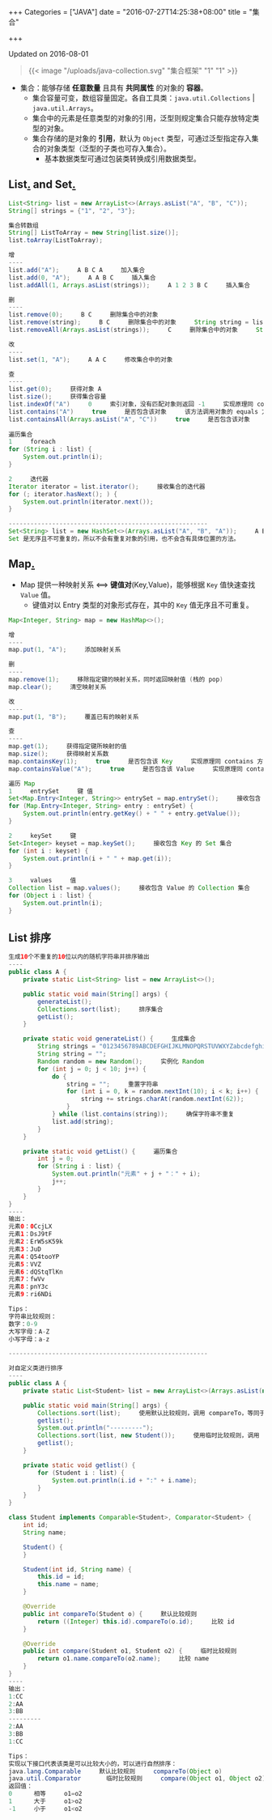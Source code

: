 +++
Categories = ["JAVA"]
date = "2016-07-27T14:25:38+08:00"
title = "集合"

+++

<!--more-->

Updated on 2016-08-01

> {{< image "/uploads/java-collection.svg" "集合框架" "1" "1" >}}

* 集合：能够存储 **任意数量** 且具有 **共同属性** 的对象的 **容器**。
  * 集合容量可变，数组容量固定。各自工具类：`java.util.Collections` | `java.util.Arrays`。
  * 集合中的元素是任意类型的对象的引用，泛型则规定集合只能存放特定类型的对象。
  * 集合存储的是对象的 **引用**，默认为 `Object` 类型，可通过泛型指定存入集合的对象类型（泛型的子类也可存入集合）。
      * 基本数据类型可通过包装类转换成引用数据类型。

## List[.](http://download.java.net/jdk/jdk-api-localizations/jdk-api-zh-cn/publish/1.6.0/html/zh_CN/api/java/util/ArrayList.html) and Set[.](http://download.java.net/jdk/jdk-api-localizations/jdk-api-zh-cn/publish/1.6.0/html/zh_CN/api/java/util/HashSet.html)
```java
List<String> list = new ArrayList<>(Arrays.asList("A", "B", "C"));     Arrays.asList() 将数组转化为 List
String[] strings = {"1", "2", "3"};

集合转数组
String[] ListToArray = new String[list.size()];
list.toArray(ListToArray);

增
----
list.add("A");     A B C A     加入集合
list.add(0, "A");     A A B C     插入集合
list.addAll(1, Arrays.asList(strings));     A 1 2 3 B C     插入集合

删
----
list.remove(0);     B C     删除集合中的对象
list.remove(string);     B C     删除集合中的对象     String string = list.get(0) 获得对象的引用
list.removeAll(Arrays.asList(strings));     C     删除集合中的对象     String[] strings = {list.get(0), list.get(1)} 获得对象的引用并转换为 List

改
----
list.set(1, "A");     A A C     修改集合中的对象

查
----
list.get(0);     获得对象 A
list.size();     获得集合容量
list.indexOf("A")     0     索引对象，没有匹配对象则返回 -1     实现原理同 contains 方法
list.contains("A")     true     是否包含该对象     该方法调用对象的 equals 方法进行比较；通过重写 equals 方法使其比较数据本身，而不是对象内存地址，以获得更好的扩展。
list.containsAll(Arrays.asList("A", "C"))     true     是否包含该对象            ⇳
                                                                                                                HashSet 先比较 hashCode，再调用 equals 方法，所以还需要重写 hashCode 方法。
遍历集合
1     foreach
for (String i : list) {
    System.out.println(i);
}

2     迭代器
Iterator iterator = list.iterator();     接收集合的迭代器
for (; iterator.hasNext(); ) {
    System.out.println(iterator.next());
}

-------------------------------------------------------
Set<String> list = new HashSet<>(Arrays.asList("A", "B", "A"));     A B
Set 是无序且不可重复的，所以不会有重复对象的引用，也不会含有具体位置的方法。
```

## Map[.](http://download.java.net/jdk/jdk-api-localizations/jdk-api-zh-cn/publish/1.6.0/html/zh_CN/api/java/util/HashMap.html)
* Map 提供一种映射关系 ⟺ **键值对**(Key,Value)，能够根据 `Key` 值快速查找 `Value` 值。
  * 键值对以 Entry 类型的对象形式存在，其中的 `Key` 值无序且不可重复。

```java
Map<Integer, String> map = new HashMap<>();

增
----
map.put(1, "A");     添加映射关系

删
----
map.remove(1);     移除指定键的映射关系，同时返回映射值 (栈的 pop)
map.clear();     清空映射关系

改
----
map.put(1, "B");     覆盖已有的映射关系

查
----
map.get(1);     获得指定键所映射的值
map.size();     获得映射关系数
map.containsKey(1);     true     是否包含该 Key     实现原理同 contains 方法
map.containsValue("A");     true     是否包含该 Value     实现原理同 contains 方法

遍历 Map
1     entrySet     键 值
Set<Map.Entry<Integer, String>> entrySet = map.entrySet();     接收包含 Entry 对象的 Set 集合
for (Map.Entry<Integer, String> entry : entrySet) {
    System.out.println(entry.getKey() + " " + entry.getValue());
}

2     keySet     键
Set<Integer> keyset = map.keySet();     接收包含 Key 的 Set 集合
for (int i : keyset) {
    System.out.println(i + " " + map.get(i));
}

3     values     值
Collection list = map.values();     接收包含 Value 的 Collection 集合
for (Object i : list) {
    System.out.println(i);
}
```

## List 排序

```java
生成10个不重复的10位以内的随机字符串并排序输出
----
public class A {
    private static List<String> list = new ArrayList<>();

    public static void main(String[] args) {
        generateList();
        Collections.sort(list);     排序集合
        getList();
    }

    private static void generateList() {     生成集合
        String strings = "0123456789ABCDEFGHIJKLMNOPQRSTUVWXYZabcdefghijklmnopqrstuvwxyz";
        String string = "";
        Random random = new Random();     实例化 Random
        for (int j = 0; j < 10; j++) {
            do {
                string = "";     重置字符串
                for (int i = 0, k = random.nextInt(10); i < k; i++) {     random.nextInt(10) 返回0到10以内的随机整数
                    string += strings.charAt(random.nextInt(62));
                }
            } while (list.contains(string));     确保字符串不重复
            list.add(string);
        }
    }

    private static void getList() {     遍历集合
        int j = 0;
        for (String i : list) {
            System.out.println("元素" + j + "：" + i);
            j++;
        }
    }
}
----
输出：
元素0：0CcjLX
元素1：DsJ9tF
元素2：ErW5sK59k
元素3：JuD
元素4：Q54tooYP
元素5：VVZ
元素6：dQStqTlKn
元素7：fwVv
元素8：pnY3c
元素9：ri6NDi

Tips：
字符串比较规则：
数字：0-9
大写字母：A-Z
小写字母：a-z

-------------------------------------------------------

对自定义类进行排序
----
public class A {
    private static List<Student> list = new ArrayList<>(Arrays.asList(new Student(1, "CC"), new Student(2, "AA"), new Student(3, "BB")));

    public static void main(String[] args) {
        Collections.sort(list);     使用默认比较规则，调用 compareTo，等同于 list.sort(null)
        getlist();
        System.out.println("---------");
        Collections.sort(list, new Student());     使用临时比较规则，调用 compare，等同于 list.sort(new Student())
        getlist();
    }

    private static void getlist() {
        for (Student i : list) {
            System.out.println(i.id + ":" + i.name);
        }
    }
}

class Student implements Comparable<Student>, Comparator<Student> {     实现接口
    int id;
    String name;

    Student() {
    }

    Student(int id, String name) {
        this.id = id;
        this.name = name;
    }

    @Override
    public int compareTo(Student o) {     默认比较规则
        return ((Integer) this.id).compareTo(o.id);     比较 id
    }

    @Override
    public int compare(Student o1, Student o2) {     临时比较规则
        return o1.name.compareTo(o2.name);     比较 name
    }
}
----
输出：
1:CC
2:AA
3:BB
---------
2:AA
3:BB
1:CC

Tips：
实现以下接口代表该类是可以比较大小的，可以进行自然排序：
java.lang.Comparable     默认比较规则     compareTo(Object o)
java.util.Comparator       临时比较规则     compare(Object o1, Object o2)
返回值：
0      相等     o1=o2
1      大于     o1>o2
-1     小于     o1<o2
```